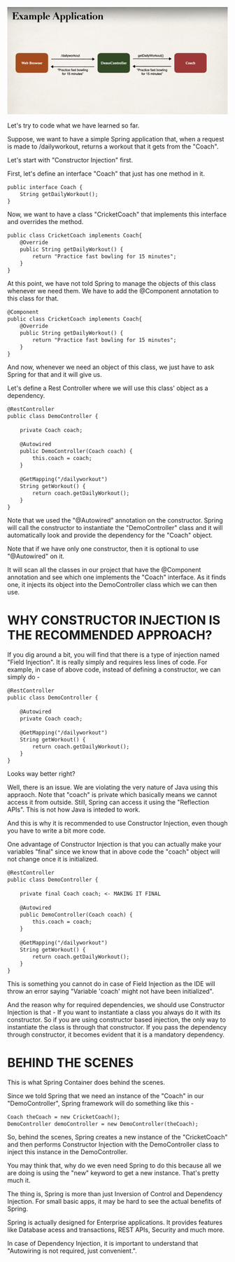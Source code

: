 ![alt text](image-2.png)

Let's try to code what we have learned so far.

Suppose, we want to have a simple Spring application that, when a request is made to /dailyworkout, returns a workout that it gets from the "Coach".

Let's start with "Constructor Injection" first.

First, let's define an interface "Coach" that just has one method in it.

    public interface Coach {
        String getDailyWorkout();
    }

Now, we want to have a class "CricketCoach" that implements this interface and overrides the method.

    public class CricketCoach implements Coach{
        @Override
        public String getDailyWorkout() {
            return "Practice fast bowling for 15 minutes";
        }
    }

At this point, we have not told Spring to manage the objects of this class whenever we need them. We have to add the @Component annotation to this class for that.

    @Component
    public class CricketCoach implements Coach{
        @Override
        public String getDailyWorkout() {
            return "Practice fast bowling for 15 minutes";
        }
    }

And now, whenever we need an object of this class, we just have to ask Spring for that and it will give us.

Let's define a Rest Controller where we will use this class' object as a dependency.

    @RestController
    public class DemoController {

        private Coach coach;

        @Autowired
        public DemoController(Coach coach) {
            this.coach = coach;
        }

        @GetMapping("/dailyworkout")
        String getWorkout() {
            return coach.getDailyWorkout();
        }
    }

Note that we used the "@Autowired" annotation on the constructor. Spring will call the constructor to instantiate the "DemoController" class and it will automatically look and provide the dependency for the "Coach" object.

Note that if we have only one constructor, then it is optional to use "@Autowired" on it.

It will scan all the classes in our project that have the @Component annotation and see which one implements the "Coach" interface. As it finds one, it injects its object into the DemoController class which we can then use.

# WHY CONSTRUCTOR INJECTION IS THE RECOMMENDED APPROACH?

If you dig around a bit, you will find that there is a type of injection named "Field Injection". It is really simply and requires less lines of code. For example, in case of above code, instead of defining a constructor, we can simply do -

    @RestController
    public class DemoController {

        @Autowired
        private Coach coach;

        @GetMapping("/dailyworkout")
        String getWorkout() {
            return coach.getDailyWorkout();
        }
    }

Looks way better right?

Well, there is an issue. We are violating the very nature of Java using this appraoch. Note that "coach" is private which basically means we cannot access it from outside. Still, Spring can access it using the "Reflection APIs". This is not how Java is inteded to work.

And this is why it is recommended to use Constructor Injection, even though you have to write a bit more code.

One advantage of Constructor Injection is that you can actually make your variables "final" since we know that in above code the "coach" object will not change once it is initialized.

    @RestController
    public class DemoController {

        private final Coach coach; <- MAKING IT FINAL

        @Autowired
        public DemoController(Coach coach) {
            this.coach = coach;
        }

        @GetMapping("/dailyworkout")
        String getWorkout() {
            return coach.getDailyWorkout();
        }
    }

This is something you cannot do in case of Field Injection as the IDE will throw an error saying  "Variable 'coach' might not have been initialized".

And the reason why for required dependencies, we should use Constructor Injection is that - If you want to instantiate a class you always do it with its constructor. So if you are using constructor based injection, the only way to instantiate the class is through that constructor. If you pass the dependency through constructor, it becomes evident that it is a mandatory dependency.

# BEHIND THE SCENES

This is what Spring Container does behind the scenes.

Since we told Spring that we need an instance of the "Coach" in our "DemoController", Spring framework will do something like this - 

    Coach theCoach = new CricketCoach();
    DemoController demoController = new DemoController(theCoach); 

So, behind the scenes, Spring creates a new instance of the "CricketCoach" and then performs Constructor Injection with the DemoController class to inject this instance in the DemoController.

You may think that, why do we even need Spring to do this because all we are doing is using the "new" keyword to get a new instance. That's pretty much it.

The thing is, Spring is more than just Inversion of Control and Dependency Injection. For small basic apps, it may be hard to see the actual benefits of Spring.

Spring is actually designed for Enterprise applications. It provides features like Database acess and transactions, REST APIs, Security and much more.

In case of Dependency Injection, it is important to understand that "Autowiring is not required, just convenient.".

